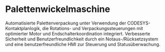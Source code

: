 # Palettenwickelmaschine
Automatisierte Palettenverpackung unter Verwendung der CODESYS-Kontaktplanlogik, die Rotations- und Verpackungssteuerungen mit optimierter Motor und Endschalterkoordination integriert. Verbesserte Sicherheit und Benutzerfreundlichkeit durch ein Notaus-/Rücksetzsystem und eine benutzerfreundliche HMI zur Steuerung und Statusüberwachung.
